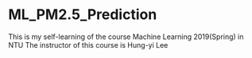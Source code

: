# ML_PM2.5_Prediction
This is my self-learning of the course Machine Learning 2019(Spring) in NTU
The instructor of this course is Hung-yi Lee

